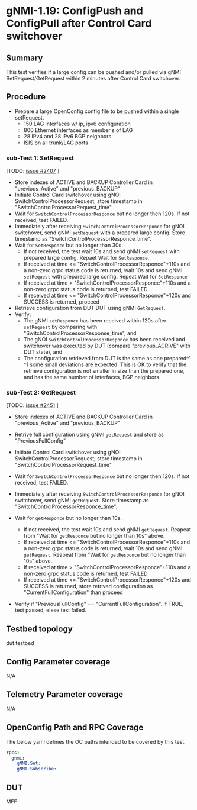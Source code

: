 # gNMI-1.19: ConfigPush and ConfigPull after Control Card switchover

## Summary
This test verifies if a large config can be pushed and/or pulled via gNMI SetRequest/GetRequest within 2 minutes after Control Card switchover.

## Procedure

* Prepare a large OpenConfig config file to be pushed within a single setRequest.
  * 150 LAG interfaces w/ ip, ipv6 configuration
  * 800 Ethernet interfaces as member s of LAG
  * 28 IPv4 and 28 IPv6 BGP neighbors
  * ISIS on all trunk/LAG ports

### sub-Test 1: SetRequest
[TODO: [issue #2407](https://github.com/openconfig/featureprofiles/issues/2407) ]
* Store indexes of ACTIVE and BACKUP Controller Card in "previous_Active" and "previous_BACKUP"
* Initiate Control Card switchover using gNOI SwitchControlProcessorRequest; store timestamp in "SwitchControlProcessorRequest_time"
* Wait for `SwitchControlProcessorResponce` but no longer then 120s. If not received, test FAILED.
* Immediately after receiving `SwitchControlProcessorResponce` for  gNOI switchover, send gNMI `setRequest` with a prepared large config. Store timestamp as "SwitchControlProcessorResponce_time".
* Wait for `SetResponce` but no longer than 30s.
  * If not received, the test  wait 10s and send gNMI `setRequest` with prepared large config. Repaet Wait for `SetResponce`.
  * If received at time <= "SwitchControlProcessorResponce"+110s and a non-zero grpc status code is returned, wait 10s and send gNMI `setRequest` with prepared large config. Repeat Wait for `SetResponce`
  * If received at time > "SwitchControlProcessorResponce"+110s and a non-zero grpc status code is returned, test FAILED
  * If received at time <= "SwitchControlProcessorResponce"+120s and SUCCESS is returned, proceed
* Retrieve configuration from DUT DUT using gNMI `GetRequest`.
* Verify:
  * The gNMI `setResponce` has been received within 120s after `setRequest` by comparing with "SwitchControlProcessorResponse_time", and
  * The gNOI `SwitchControlProcessorResponce` has been received and switchover was executed by DUT (compare "previous_ACRIVE" with DUT state), and
  * The configuration retrieved from DUT is the same as one prepared^1
^1 some small deviations are expected. This is OK to verify that the retrieve configuration is not smaller in size than the prepared one, and has the same number of interfaces, BGP neighbors. 

### sub-Test 2: GetRequest
[TODO: [issue #2451](https://github.com/openconfig/featureprofiles/issues/2451) ]
* Store indexes of ACTIVE and BACKUP Controller Card in "previous_Active" and "previous_BACKUP"
* Retrive full configuration using gNMI `getRequest` and store as "PreviousFullConfig"
* Initiate Control Card switchover using gNOI SwitchControlProcessorRequest; store timestamp in "SwitchControlProcessorRequest_time"
* Wait for `SwitchControlProcessorResponce` but no longer then 120s. If not received, test FAILED.
* Immediately after receiving `SwitchControlProcessorResponce` for  gNOI switchover, send gNMI `getRequest`. Store timestamp as "SwitchControlProcessorResponce_time".
* Wait for `getResponce` but no longer than 10s.
  * If not received, the test  wait 10s and send gNMI `getRequest`. Reapeat from "Wait for `getResponce` but no longer than 10s" above.
  * If received at time <= "SwitchControlProcessorResponce"+110s and a non-zero grpc status code is returned, wait 10s and send gNMI `getRequest`. Reapeat from "Wait for `getResponce` but no longer than 10s" above.
  * If received at time > "SwitchControlProcessorResponce"+110s and a non-zero grpc status code is returned, test FAILED
  * If received at time <= "SwitchControlProcessorResponce"+120s and SUCCESS is returned, store retrived configuration as "CurrentFullConfiguration" than proceed

* Verify if "PreviousFullConfig" == "CurrentFullConfiguration". If TRUE, test passed, elese test failed.

## Testbed topology
dut.testbed

## Config Parameter coverage
N/A

## Telemetry Parameter coverage
N/A

## OpenConfig Path and RPC Coverage

The below yaml defines the OC paths intended to be covered by this test.

```yaml
rpcs:
  gnmi:
    gNMI.Set:
    gNMI.Subscribe:
```

## DUT

MFF
